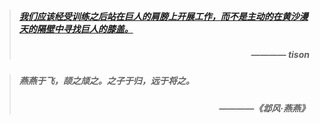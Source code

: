 > ##### [我们应该经受训练之后站在巨人的肩膀上开展工作，而不是主动的在黄沙漫天的隔壁中寻找巨人的膝盖。](https://mp.weixin.qq.com/s/nqXL9cpytcveZ2qAYVKE1Q)
> ##### <p align="right">                                   ———— tison </p>

> ##### 燕燕于飞，颉之颃之。之子于归，远于将之。
>
> ##### <p align="right">                                   ————《邶风·燕燕》 </p>

